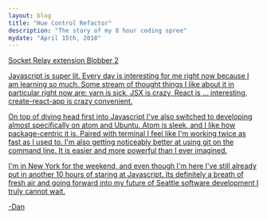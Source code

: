 ```yaml
---
layout: blog
title: "Hue Control Refactor"
description: "The story of my 8 hour coding spree"
mydate: "April 15th, 2018"
---
```

<a href="https://github.com/danwbyrne/socket-relay-extension">Socket Relay extension
<a href="https://github.com/danwbyrne/blobber2">Blobber 2

Javascript is super lit. Every day is interesting for me right now because I am learning so much. Some stream of thought things I like about it in particular right now are: yarn is sick, JSX is crazy, React is ... interesting, create-react-app is crazy convenient.

On top of diving head first into Javascript I've also switched to developing almost specifically on atom and Ubuntu. Atom is sleek, and I like how package-centric it is. Paired with terminal I feel like I'm working twice as fast as I used to. I'm also getting noticeably better at using git on the command line. It is easier and more powerful than I ever imagined.

I'm in New York for the weekend, and even though I'm here I've still already put in another 10 hours of staring at Javascript. Its definitely a breath of fresh air and going forward into my future of Seattle software development I truly cannot wait.

-Dan
